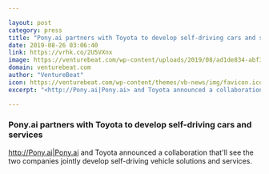```yaml
---

layout: post
category: press
title: "Pony.ai partners with Toyota to develop self-driving cars and services"
date: 2019-08-26 03:06:40
link: https://vrhk.co/2U5VXnx
image: https://venturebeat.com/wp-content/uploads/2019/08/ad1de834-abf3-471e-b4cc-3408c731b4f4-e1566788278927.png?w=1200&strip=all
domain: venturebeat.com
author: "VentureBeat"
icon: https://venturebeat.com/wp-content/themes/vb-news/img/favicon.ico
excerpt: "<http://Pony.ai|Pony.ai> and Toyota announced a collaboration that'll see the two companies jointly develop self-driving vehicle solutions and services."

---
```


### Pony.ai partners with Toyota to develop self-driving cars and services

<http://Pony.ai|Pony.ai> and Toyota announced a collaboration that'll see the two companies jointly develop self-driving vehicle solutions and services.